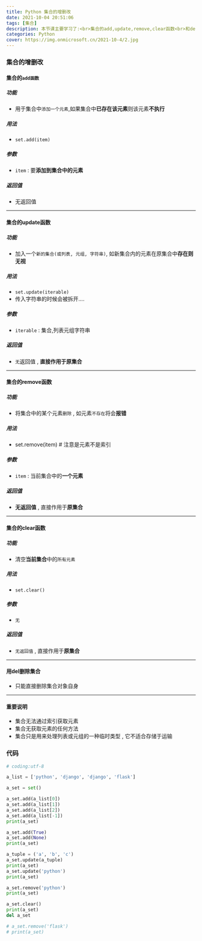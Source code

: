 ```yaml
---
title: Python 集合的增删改
date: 2021-10-04 20:51:06
tags: [集合]
description: 本节课主要学习了:<br>集合的add,update,remove,clear函数<br>和del的注意事项
categories: Python
cover: https://img.onmicrosoft.cn/2021-10-4/2.jpg
---
```


### 集合的增删改

#### 集合的`add函数`

##### 功能

- 用于集合中`添加一个元素`,如果集合中**已存在该元素**则该元素**不执行**

##### 用法

- `set.add(item)`

##### 参数

- `item` : 要**添加到集合中的元素**

##### 返回值

- 无返回值

----------------------------------

#### 集合的update函数

##### 功能

- 加入一个`新的集合(或列表, 元组, 字符串)`, 如新集合内的元素在原集合中**存在则无视**

##### 用法

- `set.update(iterable)`
- 传入字符串的时候会被拆开....

##### 参数

- `iterable` : 集合,列表元组字符串

##### 返回值

- `无`返回值 , **直接作用于原集合**

-------------------------

#### 集合的remove函数

##### 功能

- 将集合中的某个元素`删除` , 如元素`不存在`将会**报错**

##### 用法

- set.remove(item)  #   注意是元素不是索引

##### 参数

- `item` : 当前集合中的**一个元素**

##### 返回值

- **无返回值** , 直接作用于**原集合**

---------------------------

#### 集合的clear函数

##### 功能

- 清空**当前集合**中的`所有元素`

##### 用法

- `set.clear()`

##### 参数

- `无`

##### 返回值

- `无返回值` , 直接作用于**原集合**

-----------------------

#### 用del删除集合

- 只能直接删除集合对象自身

--------------------

#### 重要说明

- 集合无法通过索引获取元素
- 集合无获取元素的任何方法
- 集合只是用来处理列表或元组的一种临时类型 , 它不适合存储于运输

### 代码

```python
# coding:utf-8

a_list = ['python', 'django', 'django', 'flask']

a_set = set()

a_set.add(a_list[0])
a_set.add(a_list[1])
a_set.add(a_list[2])
a_set.add(a_list[-1])
print(a_set)

a_set.add(True)
a_set.add(None)
print(a_set)

a_tuple = ('a', 'b', 'c')
a_set.update(a_tuple)
print(a_set)
a_set.update('python')
print(a_set)

a_set.remove('python')
print(a_set)

a_set.clear()
print(a_set)
del a_set

# a_set.remove('flask')
# print(a_set)

```
